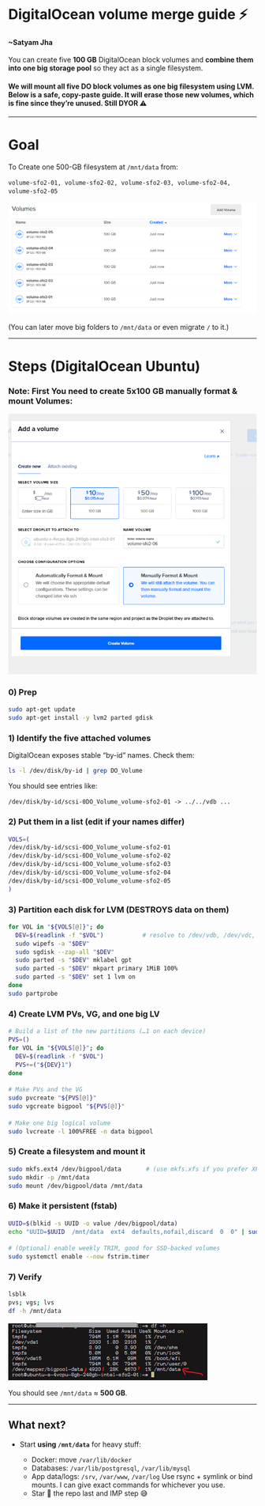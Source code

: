 # DigitalOcean volume merge guide ⚡
#### ~Satyam Jha
You can  create five **100 GB** DigitalOcean block volumes and **combine them into one big storage pool** so they act as a single filesystem.

#### We will mount **all five DO block volumes as one big filesystem** using LVM. Below is a safe, copy-paste guide. It will **erase** those new volumes, which is fine since they’re unused. Still DYOR ⚠ 
---

# Goal

To Create one 500-GB filesystem at `/mnt/data` from:

`
volume-sfo2-01, volume-sfo2-02, volume-sfo2-03, volume-sfo2-04, volume-sfo2-05
`

![Volumes](Screenshot%202025-08-12%20223959.png)



(You can later move big folders to `/mnt/data` or even migrate `/` to it.)

---

# Steps (DigitalOcean Ubuntu)
<H3>Note: First You need to create 5x100 GB manually format & mount Volumes:</H3>

![Volumesguide](Screenshot%202025-08-12%20225648.png)
### 0) Prep

```bash
sudo apt-get update
sudo apt-get install -y lvm2 parted gdisk
```

### 1) Identify the five attached volumes

DigitalOcean exposes stable “by-id” names. Check them:

```bash
ls -l /dev/disk/by-id | grep DO_Volume
```

You should see entries like:

`
/dev/disk/by-id/scsi-0DO_Volume_volume-sfo2-01 -> ../../vdb
...
`

### 2) Put them in a list (edit if your names differ)

```bash
VOLS=(
/dev/disk/by-id/scsi-0DO_Volume_volume-sfo2-01
/dev/disk/by-id/scsi-0DO_Volume_volume-sfo2-02
/dev/disk/by-id/scsi-0DO_Volume_volume-sfo2-03
/dev/disk/by-id/scsi-0DO_Volume_volume-sfo2-04
/dev/disk/by-id/scsi-0DO_Volume_volume-sfo2-05
)

```

### 3) Partition each disk for LVM (DESTROYS data on them)

```bash
for VOL in "${VOLS[@]}"; do
  DEV=$(readlink -f "$VOL")           # resolve to /dev/vdb, /dev/vdc, ...
  sudo wipefs -a "$DEV"
  sudo sgdisk --zap-all "$DEV"
  sudo parted -s "$DEV" mklabel gpt
  sudo parted -s "$DEV" mkpart primary 1MiB 100%
  sudo parted -s "$DEV" set 1 lvm on
done
sudo partprobe
```

### 4) Create LVM PVs, VG, and one big LV

```bash
# Build a list of the new partitions (…1 on each device)
PVS=()
for VOL in "${VOLS[@]}"; do
  DEV=$(readlink -f "$VOL")
  PVS+=("${DEV}1")
done

# Make PVs and the VG
sudo pvcreate "${PVS[@]}"
sudo vgcreate bigpool "${PVS[@]}"

# Make one big logical volume
sudo lvcreate -l 100%FREE -n data bigpool
```

### 5) Create a filesystem and mount it

```bash
sudo mkfs.ext4 /dev/bigpool/data       # (use mkfs.xfs if you prefer XFS)
sudo mkdir -p /mnt/data
sudo mount /dev/bigpool/data /mnt/data
```

### 6) Make it persistent (fstab)

```bash
UUID=$(blkid -s UUID -o value /dev/bigpool/data)
echo "UUID=$UUID  /mnt/data  ext4  defaults,nofail,discard  0  0" | sudo tee -a /etc/fstab

# (Optional) enable weekly TRIM, good for SSD-backed volumes
sudo systemctl enable --now fstrim.timer
```

### 7) Verify

```bash
lsblk
pvs; vgs; lvs
df -h /mnt/data
```
![Description of image](Screenshot%202025-08-12%20224222.png)

You should see `/mnt/data` ≈ **500 GB**.

---

## What next?

* Start **using `/mnt/data`** for heavy stuff:

  * Docker: move `/var/lib/docker`
  * Databases: `/var/lib/postgresql`, `/var/lib/mysql`
  * App data/logs: `/srv`, `/var/www`, `/var/log`
    Use rsync + symlink or bind mounts. I can give exact commands for whichever you use.
  * Star 🌟 the repo last and IMP step 😅
